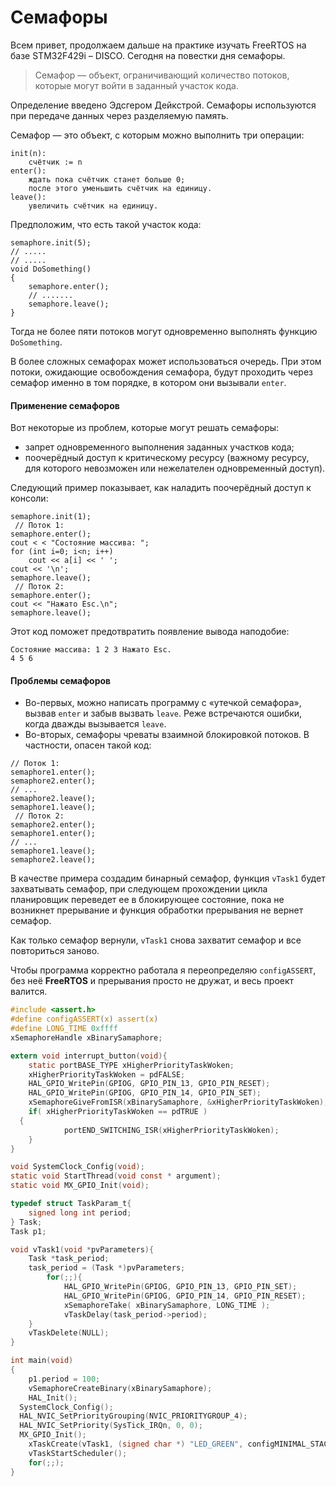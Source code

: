# Семафоры

Всем привет, продолжаем дальше на практике изучать FreeRTOS на базе STM32F429i – DISCO. Сегодня на повестки дня семафоры.

> Семафор — объект, ограничивающий количество потоков, которые могут войти в заданный участок кода. 

Определение введено Эдсгером Дейкстрой. Семафоры используются при передаче данных через разделяемую память. 

Семафор — это объект, с которым можно выполнить три операции:

```
init(n):
    счётчик := n
enter():
    ждать пока счётчик станет больше 0; 
    после этого уменьшить счётчик на единицу.
leave():
    увеличить счётчик на единицу.
```

Предположим, что есть такой участок кода:

```
semaphore.init(5);
// .....
// .....
void DoSomething()
{
    semaphore.enter();
    // .......
    semaphore.leave();
}
```

Тогда не более пяти потоков могут одновременно выполнять функцию `DoSomething`.

В более сложных семафорах может использоваться очередь. При этом потоки, ожидающие освобождения семафора, будут проходить через семафор именно в том порядке, в котором они вызывали `enter`.

#### Применение семафоров

Вот некоторые из проблем, которые могут решать семафоры:
* запрет одновременного выполнения заданных участков кода;
* поочерёдный доступ к критическому ресурсу (важному ресурсу, для которого невозможен или нежелателен одновременный доступ).

Следующий пример показывает, как наладить поочерёдный доступ к консоли:

```
semaphore.init(1);
 // Поток 1:
semaphore.enter();
cout < < "Состояние массива: ";
for (int i=0; i<n; i++)
    cout << a[i] << ' ';
cout << '\n';
semaphore.leave();
 // Поток 2:
semaphore.enter();
cout << "Нажато Esc.\n";
semaphore.leave();
```

Этот код поможет предотвратить появление вывода наподобие:

```
Состояние массива: 1 2 3 Нажато Esc.
4 5 6
```

#### Проблемы семафоров
* Во-первых, можно написать программу с «утечкой семафора», вызвав `enter` и забыв вызвать `leave`. Реже встречаются ошибки, когда дважды вызывается `leave`.
* Во-вторых, семафоры чреваты взаимной блокировкой потоков. В частности, опасен такой код:

```
// Поток 1:
semaphore1.enter();
semaphore2.enter();
// ...
semaphore2.leave();
semaphore1.leave();
 // Поток 2:
semaphore2.enter();
semaphore1.enter();
// ...
semaphore1.leave();
semaphore2.leave();
```

В качестве примера создадим бинарный семафор, функция `vTask1` будет захватывать семафор, при следующем прохождении цикла планировщик переведет ее в блокирующее состояние, пока не возникнет прерывание и функция обработки прерывания не вернет семафор. 

Как только семафор вернули, `vTask1` снова захватит семафор и все повториться заново. 

Чтобы программа корректно работала я переопределяю `configASSERT`, без неё **FreeRTOS** и прерывания просто не дружат, и весь проект валится.

```c
#include <assert.h>
#define configASSERT(x) assert(x)
#define LONG_TIME 0xffff
xSemaphoreHandle xBinarySamaphore;

extern void interrupt_button(void){
	static portBASE_TYPE xHigherPriorityTaskWoken;
	xHigherPriorityTaskWoken = pdFALSE;	
	HAL_GPIO_WritePin(GPIOG, GPIO_PIN_13, GPIO_PIN_RESET);
	HAL_GPIO_WritePin(GPIOG, GPIO_PIN_14, GPIO_PIN_SET);	
	xSemaphoreGiveFromISR(xBinarySamaphore, &xHigherPriorityTaskWoken);
	if( xHigherPriorityTaskWoken == pdTRUE )
  {
			portEND_SWITCHING_ISR(xHigherPriorityTaskWoken);
	}
}

void SystemClock_Config(void);
static void StartThread(void const * argument);
static void MX_GPIO_Init(void);

typedef struct TaskParam_t{
	signed long int period;
} Task;
Task p1;

void vTask1(void *pvParameters){	
	Task *task_period;
	task_period = (Task *)pvParameters;
		for(;;){
			HAL_GPIO_WritePin(GPIOG, GPIO_PIN_13, GPIO_PIN_SET);
			HAL_GPIO_WritePin(GPIOG, GPIO_PIN_14, GPIO_PIN_RESET);
			xSemaphoreTake( xBinarySamaphore, LONG_TIME );
			vTaskDelay(task_period->period);
	}	
	vTaskDelete(NULL);
}

int main(void)
{
	p1.period = 100;
	vSemaphoreCreateBinary(xBinarySamaphore);
	HAL_Init();
  SystemClock_Config();
  HAL_NVIC_SetPriorityGrouping(NVIC_PRIORITYGROUP_4);
  HAL_NVIC_SetPriority(SysTick_IRQn, 0, 0);
  MX_GPIO_Init();
	xTaskCreate(vTask1, (signed char *) "LED_GREEN", configMINIMAL_STACK_SIZE + 256, (void *) &p1, 1, NULL);
	vTaskStartScheduler();
	for(;;);
} 
```
